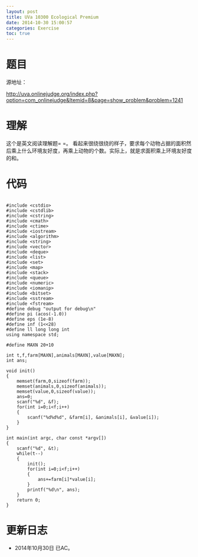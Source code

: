 ```yaml
---
layout: post
title: UVa 10300 Ecological Premium
date: 2014-10-30 15:00:57
categories: Exercise
toc: true
---
```

# 题目
源地址：

http://uva.onlinejudge.org/index.php?option=com_onlinejudge&Itemid=8&page=show_problem&problem=1241

# 理解
这个是英文阅读理解题= =。
看起来很绕很绕的样子，要求每个动物占据的面积然后乘上什么环境友好度，再乘上动物的个数。实际上，就是求面积乘上环境友好度的和。

<!-- more -->

# 代码

```

#include <cstdio>
#include <cstdlib>
#include <cstring>
#include <cmath>
#include <ctime>
#include <iostream>
#include <algorithm>
#include <string>
#include <vector>
#include <deque>
#include <list>
#include <set>
#include <map>
#include <stack>
#include <queue>
#include <numeric>
#include <iomanip>
#include <bitset>
#include <sstream>
#include <fstream>
#define debug "output for debug\n"
#define pi (acos(-1.0))
#define eps (1e-8)
#define inf (1<<28)
#define ll long long int
using namespace std;

#define MAXN 20+10

int t,f,farm[MAXN],animals[MAXN],value[MAXN];
int ans;

void init()
{
    memset(farm,0,sizeof(farm));
    memset(animals,0,sizeof(animals));
    memset(value,0,sizeof(value));
    ans=0;
    scanf("%d", &f);
    for(int i=0;i<f;i++)
    {
        scanf("%d%d%d", &farm[i], &animals[i], &value[i]);
    }
}

int main(int argc, char const *argv[])
{
	scanf("%d", &t);
	while(t--)
    {
        init();
        for(int i=0;i<f;i++)
        {
            ans+=farm[i]*value[i];
        }
        printf("%d\n", ans);
    }
	return 0;
}

```

# 更新日志
- 2014年10月30日 已AC。